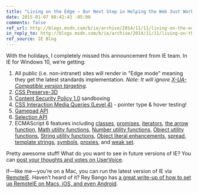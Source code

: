 ```yaml
---
title: "Living on the Edge – Our Next Step in Helping the Web Just Work"
date: 2015-01-07 08:42:43 -05:00
comments: false
ref_url: http://blogs.msdn.com/b/ie/archive/2014/11/11/living-on-the-edge-our-next-step-in-interoperability.aspx
in_reply_to: http://blogs.msdn.com/b/ie/archive/2014/11/11/living-on-the-edge-our-next-step-in-interoperability.aspx
ref_source: IE Blog
---
```


With the holidays, I completely missed this announcement from IE team. In IE for Windows 10, we’re getting:

1. All public (i.e. non-intranet) sites will render in "Edge mode" meaning they get the latest standards implementation. _Note: It will ignore [X-UA-Compatible version targeting](http://alistapart.com/article/beyonddoctype)._
2. [CSS Preserve-3D](https://developer.microsoft.com/en-us/microsoft-edge/platform/status/?q=csstransformspreserve3d)
3. [Content Security Policy 1.0](https://developer.microsoft.com/en-us/microsoft-edge/platform/status/?q=contentsecuritypolicy) sandboxing
4. [CSS Interaction Media Queries (Level 4)](https://developer.microsoft.com/en-us/microsoft-edge/platform/status/?q=mediaquerieslevel4interactionmediafeaturespointerandhover) - pointer type & hover testing!
5. [Gamepad API](https://developer.microsoft.com/en-us/microsoft-edge/platform/status/?q=gamepadapi)
6. [Selection API](https://developer.microsoft.com/en-us/microsoft-edge/platform/status/?q=selectionapi)
7. ECMAScript 6 features including [classes](https://developer.microsoft.com/en-us/microsoft-edge/platform/status/?q=classeses6), [promises](https://developer.microsoft.com/en-us/microsoft-edge/platform/status/?q=promiseses6), [iterators](https://developer.microsoft.com/en-us/microsoft-edge/platform/status/?q=jsiteratorsietheforoffeature), [the arrow function](https://developer.microsoft.com/en-us/microsoft-edge/platform/status/?q=arrowfunction), [Math utility functions](https://developer.microsoft.com/en-us/microsoft-edge/platform/status/?q=mathbuiltinses6), [Number utility functions](https://developer.microsoft.com/en-us/microsoft-edge/platform/status/?q=numberbuiltinses6), [Object utility functions](https://developer.microsoft.com/en-us/microsoft-edge/platform/status/?q=objectbuiltinses6), [String utility functions](https://developer.microsoft.com/en-us/microsoft-edge/platform/status/?q=stringbuiltinses6), [Object literal enhancements](https://developer.microsoft.com/en-us/microsoft-edge/platform/status/?q=es6objectliteralenhancements), [spread](https://developer.microsoft.com/en-us/microsoft-edge/platform/status/?q=spreades6), [template strings](https://developer.microsoft.com/en-us/microsoft-edge/platform/status/?q=templatestringses6), [symbols](https://developer.microsoft.com/en-us/microsoft-edge/platform/status/?q=symbols), [proxies](https://developer.microsoft.com/en-us/microsoft-edge/platform/status/?q=proxieses6), and [weak set](https://developer.microsoft.com/en-us/microsoft-edge/platform/status/?q=weaksetes6).

Pretty awesome stuff! What do you want to see in future versions of IE? You can [post your thoughts and votes on UserVoice](https://wpdev.uservoice.com/forums/257854-internet-explorer-platform).

If—like me—you’re on a Mac, you can run the latest version of IE via [RemoteIE](https://remote.modern.ie/). Haven’t heard of it? Rey Bango has [a great write-up of how to set up RemoteIE on Macs, iOS, and even Android](http://blog.reybango.com/2014/11/03/a-new-way-to-test-internet-explorer-on-os-x-ios-and-android/).